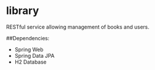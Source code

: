 # library

RESTful service allowing management of books and users.

##Dependencies:
- Spring Web
- Spring Data JPA
- H2 Database
